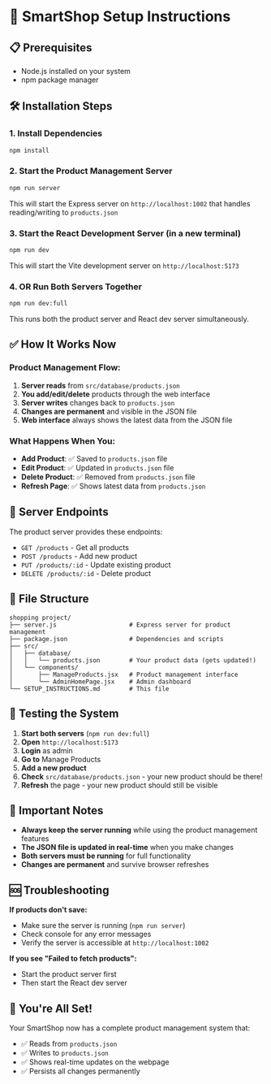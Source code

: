 # 🚀 SmartShop Setup Instructions

## 📋 Prerequisites

- Node.js installed on your system
- npm package manager

## 🛠️ Installation Steps

### 1. Install Dependencies

```bash
npm install
```

### 2. Start the Product Management Server

```bash
npm run server
```

This will start the Express server on `http://localhost:1002` that handles reading/writing to `products.json`

### 3. Start the React Development Server (in a new terminal)

```bash
npm run dev
```

This will start the Vite development server on `http://localhost:5173`

### 4. OR Run Both Servers Together

```bash
npm run dev:full
```

This runs both the product server and React dev server simultaneously.

## ✅ How It Works Now

### **Product Management Flow:**

1. **Server reads** from `src/database/products.json`
2. **You add/edit/delete** products through the web interface
3. **Server writes** changes back to `products.json`
4. **Changes are permanent** and visible in the JSON file
5. **Web interface** always shows the latest data from the JSON file

### **What Happens When You:**

- **Add Product**: ✅ Saved to `products.json` file
- **Edit Product**: ✅ Updated in `products.json` file
- **Delete Product**: ✅ Removed from `products.json` file
- **Refresh Page**: ✅ Shows latest data from `products.json`

## 🔧 Server Endpoints

The product server provides these endpoints:

- `GET /products` - Get all products
- `POST /products` - Add new product
- `PUT /products/:id` - Update existing product
- `DELETE /products/:id` - Delete product

## 📁 File Structure

```
shopping project/
├── server.js                    # Express server for product management
├── package.json                 # Dependencies and scripts
├── src/
│   ├── database/
│   │   └── products.json        # Your product data (gets updated!)
│   └── components/
│       ├── ManageProducts.jsx   # Product management interface
│       └── AdminHomePage.jsx    # Admin dashboard
└── SETUP_INSTRUCTIONS.md        # This file
```

## 🎯 Testing the System

1. **Start both servers** (`npm run dev:full`)
2. **Open** `http://localhost:5173`
3. **Login** as admin
4. **Go to** Manage Products
5. **Add a new product**
6. **Check** `src/database/products.json` - your new product should be there!
7. **Refresh** the page - your new product should still be visible

## 🚨 Important Notes

- **Always keep the server running** while using the product management features
- **The JSON file is updated in real-time** when you make changes
- **Both servers must be running** for full functionality
- **Changes are permanent** and survive browser refreshes

## 🆘 Troubleshooting

**If products don't save:**

- Make sure the server is running (`npm run server`)
- Check console for any error messages
- Verify the server is accessible at `http://localhost:1002`

**If you see "Failed to fetch products":**

- Start the product server first
- Then start the React dev server

## 🎉 You're All Set!

Your SmartShop now has a complete product management system that:

- ✅ Reads from `products.json`
- ✅ Writes to `products.json`
- ✅ Shows real-time updates on the webpage
- ✅ Persists all changes permanently
